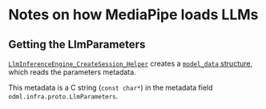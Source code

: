 # Notes on how MediaPipe loads LLMs

## Getting the LlmParameters

[`LlmInferenceEngine_CreateSession_Helper`](https://github.com/google-ai-edge/mediapipe/blob/24a5b2d72babfa98d79664e7d2b52ebf7a0a7cbc/mediapipe/tasks/cc/genai/inference/c/llm_inference_engine_cpu.cc#L161) creates a [`model_data` structure](https://github.com/google-ai-edge/mediapipe/blob/24a5b2d72babfa98d79664e7d2b52ebf7a0a7cbc/mediapipe/tasks/cc/genai/inference/utils/llm_utils/model_data.cc), which reads the parameters metadata.

This metadata is a C string (`const char*`) in the metadata field `odml.infra.proto.LlmParameters`. 
